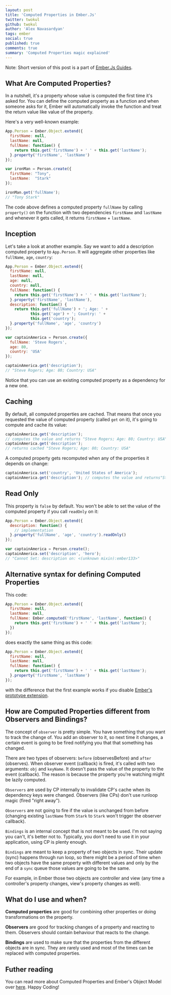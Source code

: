 ```yaml
---
layout: post
title: 'Computed Properties in Ember.Js'
twitter: twokul 
github: twokul 
author: 'Alex Navasardyan'
tags: ember
social: true
published: true
comments: true
summary: 'Computed Properties magic explained'
---
```


Note: Short version of this post is a part of [Ember.Js
Guides](http://emberjs.com/guides/object-model/computed-properties/).

## What Are Computed Properties?

In a nutshell, it's a property whose value is computed the first time
it's asked for. You can define the computed property as a function and
when someone asks for it, Ember will automatically invoke the function
and treat the return value like value of the property.

Here's a very well-known example:

```javascript
App.Person = Ember.Object.extend({
  firstName: null,
  lastName: null,
  fullName: function() {
    return this.get('firstName') + ' ' + this.get('lastName');
  }.property('firstName', 'lastName')
});

var ironMan = Person.create({
  firstName: "Tony",
  lastName:  "Stark"
});

ironMan.get('fullName');
// "Tony Stark"
```

The code above defines a computed property `fullName` by calling
`property()` on the function with two dependencies `firstName` and
`lastName` and whenever it gets called, it returns `firstName` + `lastName`.

## Inception

Let's take a look at another example. Say we want to add a description 
computed property to `App.Person`. It will aggregate other properties like
`fullName`, `age`, `country`:

```javascript
App.Person = Ember.Object.extend({
  firstName: null,
  lastName: null,
  age: null,
  country: null,
  fullName: function() {
    return this.get('firstName') + ' ' + this.get('lastName');
  }.property('firstName', 'lastName'),
  description: function() {
    return this.get('fullName') + '; Age: ' +
           this.get('age') + '; Country: ' + 
           this.get('country');
  }.property('fullName', 'age', 'country')
});

var captainAmerica = Person.create({
  fullName: 'Steve Rogers',
  age: 80,
  country: 'USA'
});

captainAmerica.get('description');
// "Steve Rogers; Age: 80; Country: USA"
```

Notice that you can use an existing computed property as a dependency for a
new one.

## Caching

By default, all computed properties are cached. That means that once you
requested the value of computed property (called `get` on it), it's going
to compute and cache its value:

```javascript
captainAmerica.get('description');
// computes the value and returns "Steve Rogers; Age: 80; Country: USA"
captainAmerica.get('description');
// returns cached "Steve Rogers; Age: 80; Country: USA"
```

A computed property gets recomputed when any of the properties it depends on change:

```javascript
captainAmerica.set('country', 'United States of America');
captainAmerica.get('description'); // computes the value and returns"Steve Rogers; Age: 80; Country: United States of America"
```

## Read Only

This property is `false` by default. You won't be able to set the value of
the computed property if you call `readOnly` on it:

```javascript
App.Person = Ember.Object.extend({
  description: function() {
    // implementation
  }.property('fullName', 'age', 'country').readOnly()
});

var captainAmerica = Person.create();
captainAmerica.set('description', 'hero');
// "Cannot Set: description on: <(unknown mixin):ember133>"
```

## Alternative syntax for defining Computed Properties

This code:

```javascript
App.Person = Ember.Object.extend({
  firstName: null,
  lastName: null,
  fullName: Ember.computed('firstName', 'lastName', function() {
    return this.get('firstName') + ' ' + this.get('lastName');
  })
});
```

does exactly the same thing as this code:

```javascript
App.Person = Ember.Object.extend({
  firstName: null,
  lastName: null,
  fullName: function() {
    return this.get('firstName') + ' ' + this.get('lastName');
  }.property('firstName', 'lastName')
});
```

with the difference that the first example works if you disable [Ember's
prototype extension](http://emberjs.com/api/#property_EXTEND_PROTOTYPES).

## How are Computed Properties different from Observers and Bindings?

The concept of `observer` is pretty simple. You have something that you want to track the change of. You add an observer to it, so next time it changes, a certain event is going to be fired notifying you that that something has changed.

There are two types of observers: `before` (observesBefore) and `after` (observes). When observer event (callback) is fired, it's called with two arguments: `obj` and `keyName`. It doesn't pass the value of the property to the event (callback). The reason is because the property you're watching might be lazily computed.

`Observers` are used by CP internally to invalidate CP's cache when its dependency keys were changed. Observers (like CPs) don't use runloop magic (fired "right away").

`Observers` are not going to fire if the value is unchanged from before (changing existing `lastName` from `Stark` to `Stark` won't trigger the observer callback).

`Bindings` is an internal concept that is not meant to be used. I'm not saying you can't, it's better not to. Typically, you don't need to use it in your application, using CP is plenty enough.

`Bindings` are meant to keep a property of two objects in sync. Their update (sync) happens through run loop, so there might be a period of time when two objects have the same property with different values and only by the end of a `sync` queue those values are going to be the same.

For example, in Ember those two objects are controller and view (any time a controller's property changes, view's property changes as well).

## What do I use and when?

**Computed properties** are good for combining other properties or doing
transformations on the property.

**Observers** are good for tracking changes of a property and reacting to
them. Observers should contain behaviour that reacts to the change.

**Bindings** are used to make sure that the properties from the different objects
are in sync. They are rarely used and most of the times can be replaced
with computed properties.

## Futher reading

You can read more about Computed Properties and Ember's Object Model
over
[here](http://emberjs.com/guides/object-model/computed-properties/).
Happy Coding!
